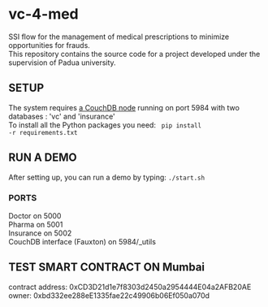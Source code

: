 # vc-4-med
SSI flow for the management of medical prescriptions to minimize opportunities for frauds. <br />
This repository contains the source code for a project developed under the supervision of Padua university.

## SETUP
The system requires <a href='https://docs.couchdb.org/en/stable/install/unix.html'>a CouchDB node</a> running on port 5984 with two databases : 'vc' and 'insurance'  <br />
To install all the Python packages you need:
<code> pip install -r requirements.txt </code>

## RUN A DEMO
After setting up, you can run a demo by typing:
<code>./start.sh</code>

### PORTS
Doctor on 5000  <br />
Pharma on 5001  <br />
Insurance on 5002  <br />
CouchDB interface (Fauxton) on 5984/_utils  <br />

## TEST SMART CONTRACT ON Mumbai
contract address:    0xCD3D21d1e7f8303d2450a2954444E04a2AFB20AE <br>
owner:               0xbd332ee288eE1335fae22c49906b06Ef050a070d <br>
